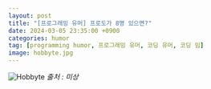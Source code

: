 ```yaml
---
layout: post
title: "[프로그래밍 유머] 프로도가 8명 있으면?"
date: 2024-03-05 23:35:00 +0900
categories: humor
tag: [programming humor, 프로그래밍 유머, 코딩 유머, 코딩 밈]
image: hobbyte.jpg
---
```


![Hobbyte](hobbyte.jpg)
_출처 : 미상_